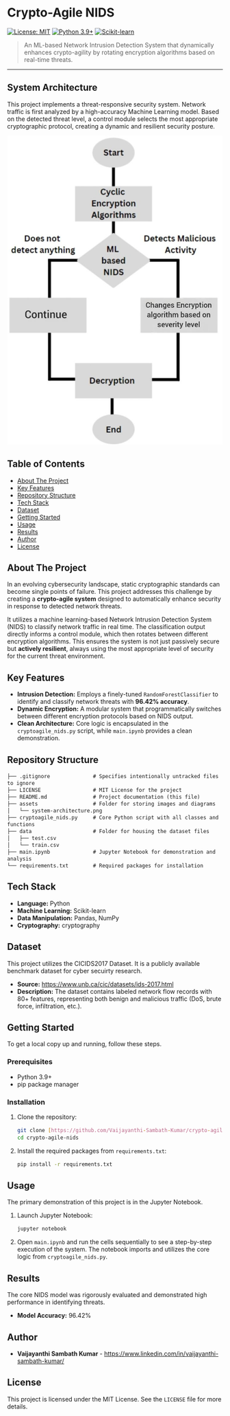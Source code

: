 # Crypto-Agile NIDS

[![License: MIT](https://img.shields.io/badge/License-MIT-yellow.svg)](https://opensource.org/licenses/MIT)
[![Python 3.9+](https://img.shields.io/badge/python-3.9+-blue.svg)](https://www.python.org/downloads/)
[![Scikit-learn](https://img.shields.io/badge/scikit--learn-F8991D.svg)](https://scikit-learn.org/stable/)

> An ML-based Network Intrusion Detection System that dynamically enhances crypto-agility by rotating encryption algorithms based on real-time threats.

---

## System Architecture

This project implements a threat-responsive security system. Network traffic is first analyzed by a high-accuracy Machine Learning model. Based on the detected threat level, a control module selects the most appropriate cryptographic protocol, creating a dynamic and resilient security posture.

![System Architecture Diagram](assets/system_design_diagram.jpg)

## Table of Contents

- [About The Project](#about-the-project)
- [Key Features](#key-features)
- [Repository Structure](#repository-structure)
- [Tech Stack](#tech-stack)
- [Dataset](#dataset)
- [Getting Started](#getting-started)
- [Usage](#usage)
- [Results](#results)
- [Author](#author)
- [License](#license)

## About The Project

In an evolving cybersecurity landscape, static cryptographic standards can become single points of failure. This project addresses this challenge by creating a **crypto-agile system** designed to automatically enhance security in response to detected network threats.

It utilizes a machine learning-based Network Intrusion Detection System (NIDS) to classify network traffic in real time. The classification output directly informs a control module, which then rotates between different encryption algorithms. This ensures the system is not just passively secure but **actively resilient**, always using the most appropriate level of security for the current threat environment.

## Key Features

* **Intrusion Detection:** Employs a finely-tuned `RandomForestClassifier` to identify and classify network threats with **96.42% accuracy**.
* **Dynamic Encryption:** A modular system that programmatically switches between different encryption protocols based on NIDS output.
* **Clean Architecture:** Core logic is encapsulated in the `cryptoagile_nids.py` script, while `main.ipynb` provides a clean demonstration. 

## Repository Structure

```
├── .gitignore              # Specifies intentionally untracked files to ignore
├── LICENSE                 # MIT License for the project
├── README.md               # Project documentation (this file)
├── assets                  # Folder for storing images and diagrams
│   └── system-architecture.png
├── cryptoagile_nids.py     # Core Python script with all classes and functions
├── data                    # Folder for housing the dataset files
│   ├── test.csv
│   └── train.csv
├── main.ipynb              # Jupyter Notebook for demonstration and analysis
└── requirements.txt        # Required packages for installation
```

## Tech Stack

* **Language:** Python
* **Machine Learning:** Scikit-learn
* **Data Manipulation:** Pandas, NumPy
* **Cryptography:** cryptography

## Dataset

This project utilizes the CICIDS2017 Dataset. It is a publicly available benchmark dataset for cyber secuirty research.

* **Source:** https://www.unb.ca/cic/datasets/ids-2017.html
* **Description:** The dataset contains labeled network flow records with 80+ features, representing both benign and malicious traffic (DoS, brute force, infiltration, etc.).

## Getting Started

To get a local copy up and running, follow these steps.

### Prerequisites

* Python 3.9+
* pip package manager

### Installation

1.  Clone the repository:
    ```sh
    git clone [https://github.com/Vaijayanthi-Sambath-Kumar/crypto-agile-nids.git](https://github.com/Vaijayanthi-Sambath-Kumar/crypto-agile-nids.git)
    cd crypto-agile-nids
    ```
2.  Install the required packages from `requirements.txt`:
    ```sh
    pip install -r requirements.txt
    ```

## Usage

The primary demonstration of this project is in the Jupyter Notebook.

1.  Launch Jupyter Notebook:
    ```sh
    jupyter notebook
    ```
2.  Open `main.ipynb` and run the cells sequentially to see a step-by-step execution of the system.  The notebook imports and utilizes the core logic from `cryptoagile_nids.py`. 

## Results

The core NIDS model was rigorously evaluated and demonstrated high performance in identifying threats.

* **Model Accuracy:** 96.42%

## Author

* **Vaijayanthi Sambath Kumar** - https://www.linkedin.com/in/vaijayanthi-sambath-kumar/

## License

This project is licensed under the MIT License. See the `LICENSE` file for more details.
